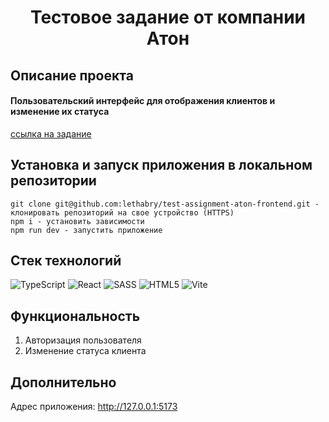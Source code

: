 <div id="header" align="center">
 <h1>Тестовое задание от компании Атон</>
</div>

<h2>Описание проекта</h2>

#### Пользовательский интерфейс для отображения клиентов и изменение их статуса
[ссылка на задание](https://docs.google.com/document/d/1sn300zahmJJXclV9ZwoOlIX4hrAaPQbJ1rzyjgrSiTs/edit?pli=1)

<h2>Установка и запуск приложения в локальном репозитории </h2>

    git clone git@github.com:lethabry/test-assignment-aton-frontend.git - клонировать репозиторий на свое устройство (HTTPS)
    npm i - установить зависимости
    npm run dev - запустить приложение

<h2>Стек технологий</h2>

![TypeScript](https://img.shields.io/badge/typescript-%23007ACC.svg?style=for-the-badge&logo=typescript&logoColor=white)
![React](https://img.shields.io/badge/react-%2320232a.svg?style=for-the-badge&logo=react&logoColor=%2361DAFB)
![SASS](https://img.shields.io/badge/SASS-hotpink.svg?style=for-the-badge&logo=SASS&logoColor=white)
![HTML5](https://img.shields.io/badge/html5-%23E34F26.svg?style=for-the-badge&logo=html5&logoColor=white)
![Vite](https://img.shields.io/badge/vite-%23646CFF.svg?style=for-the-badge&logo=vite&logoColor=white)

<h2>Функциональность</h2>

1. Авторизация пользователя
2. Изменение статуса клиента

<h2>Дополнительно</h2>

Адрес приложения: http://127.0.0.1:5173
